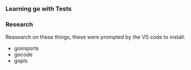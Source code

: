 ### Learning go with Tests


### Research

Reasearch on these things, these were prompted by the VS code to install. 

- goimports 
- gocode 
- gopls 
